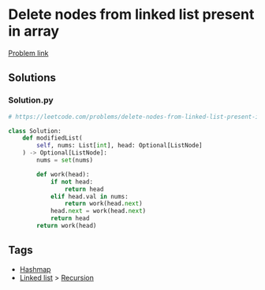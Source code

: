 # Delete nodes from linked list present in array

[Problem link](https://leetcode.com/problems/delete-nodes-from-linked-list-present-in-array/)

## Solutions


### Solution.py
```py
# https://leetcode.com/problems/delete-nodes-from-linked-list-present-in-array/

class Solution:
    def modifiedList(
        self, nums: List[int], head: Optional[ListNode]
    ) -> Optional[ListNode]:
        nums = set(nums)

        def work(head):
            if not head:
                return head
            elif head.val in nums:
                return work(head.next)
            head.next = work(head.next)
            return head
        return work(head)
```
## Tags

* [Hashmap](/README.md#Hashmap)
* [Linked list](/README.md#Linked_list) > [Recursion](/README.md#Linked_list-Recursion)

